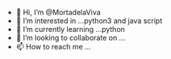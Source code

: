 - 👋 Hi, I’m @MortadelaViva
- 👀 I’m interested in ...python3 and java script
- 🌱 I’m currently learning ...python 
- 💞️ I’m looking to collaborate on ...
- 📫 How to reach me ...

<!---
MortadelaViva/MortadelaViva is a ✨ special ✨ repository because its `README.md` (this file) appears on your GitHub profile.
You can click the Preview link to take a look at your changes.
--->
